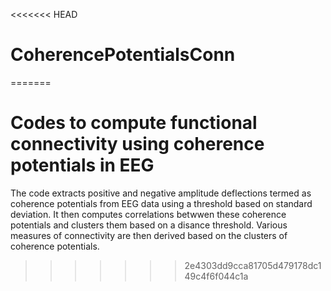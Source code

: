 <<<<<<< HEAD
# CoherencePotentialsConn
=======
# Codes to compute functional connectivity using coherence potentials in EEG
The code extracts positive and negative amplitude deflections termed as coherence potentials from EEG data using a threshold based on standard deviation. It then computes correlations betwwen these coherence potentials and clusters them based on a disance threshold. Various measures of connectivity are then derived based on the clusters of coherence potentials.
>>>>>>> 2e4303dd9cca81705d479178dc149c4f6f044c1a
